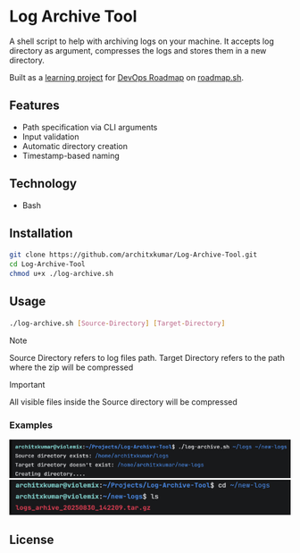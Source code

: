 # Log Archive Tool

A shell script to help with archiving logs on your machine. It accepts log directory as argument, compresses the logs and stores them in a new directory.

Built as a [learning project](https://roadmap.sh/projects/log-archive-tool) for [DevOps Roadmap](https://roadmap.sh/devops) on [roadmap.sh](https://roadmap.sh).

## Features

- Path specification via CLI arguments
- Input validation
- Automatic directory creation
- Timestamp-based naming

## Technology

- Bash

## Installation


```bash
git clone https://github.com/architxkumar/Log-Archive-Tool.git
cd Log-Archive-Tool
chmod u+x ./log-archive.sh
```

## Usage
```bash
./log-archive.sh [Source-Directory] [Target-Directory]
```

> [!NOTE]
> Source Directory refers to log files path. Target Directory refers to the path where the zip will be compressed

> [!IMPORTANT]
> All visible files inside the Source directory will be compressed

### Examples

![Screenshot of bash terminal demonstrating script usage](./img/demo.png)
![Screenshot of bash terminal showing the compressed tarball in output directory](./img/compressed_file.png)

## License